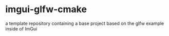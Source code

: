 # imgui-glfw-cmake
a template repository containing a base project based on the glfw example inside of ImGui
